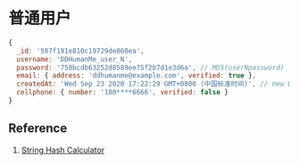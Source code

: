 # 普通用户

```javascript
{
  _id: '507f191e810c19729de860ea',  
  username: 'DDHumanMe_user_N',
  password: '758bcdb63252d8589ee75f2b7d1e3d6a', // MD5(userNpassword)
  email: { address: 'ddhumanme@example.com', verified: true },
  createdAt: 'Wed Sep 23 2020 17:22:29 GMT+0800 (中国标准时间)', // new Date()
  cellphone: { number: '180****6666', verified: false }
}
```

## Reference

1. [String Hash Calculator](https://cryptotools.net/hash)


